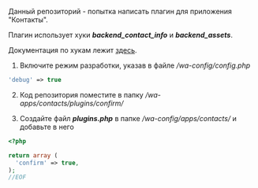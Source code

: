 Данный репозиторий - попытка написать плагин для приложения "Контакты".  

Плагин использует хуки **_backend_contact_info_** и **_backend_assets_**.  

Документация по хукам лежит [здесь](https://developers.webasyst.com/hooks/contacts/).  


1. Включите режим разработки, указав в файле _/wa-config/config.php_
```php
'debug' => true
```

2. Код репозитория поместите в папку _/wa-apps/contacts/plugins/confirm/_  

3. Создайте файл **_plugins.php_** в папке _/wa-config/apps/contacts/_ и добавьте в него

```php
<?php

return array (
  'confirm' => true,
);
//EOF
```
